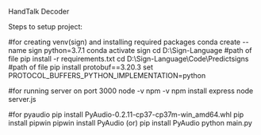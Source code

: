 HandTalk Decoder 

Steps to setup project:


#for creating venv(sign) and installing required packages
conda create --name sign python=3.7.1
conda activate sign
cd D:\Sign-Language #path of file
pip install -r requirements.txt
cd D:\Sign-Language\Code\Predictsigns #path of file 
pip install protobuf==3.20.3
set PROTOCOL_BUFFERS_PYTHON_IMPLEMENTATION=python



#for running server on port 3000
node -v
npm -v
npm install express
node server.js



#for pyaudio
pip install PyAudio-0.2.11-cp37-cp37m-win_amd64.whl
pip install pipwin
pipwin install PyAudio (or) pip install PyAudio
python main.py
